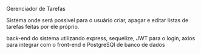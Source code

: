 Gerenciador de Tarefas

Sistema onde será possivel para o usuário criar, apagar e editar listas de tarefas feitas por ele próprio.

back-end do sistema utilizando express, sequelize, JWT para o login, axios para integrar com o front-end e PostgreSQl de banco de dados 

